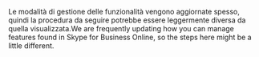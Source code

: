 <span data-ttu-id="d7479-101">Le modalità di gestione delle funzionalità vengono aggiornate spesso, quindi la procedura da seguire potrebbe essere leggermente diversa da quella visualizzata.</span><span class="sxs-lookup"><span data-stu-id="d7479-101">We are frequently updating how you can manage features found in Skype for Business Online, so the steps here might be a little different.</span></span>